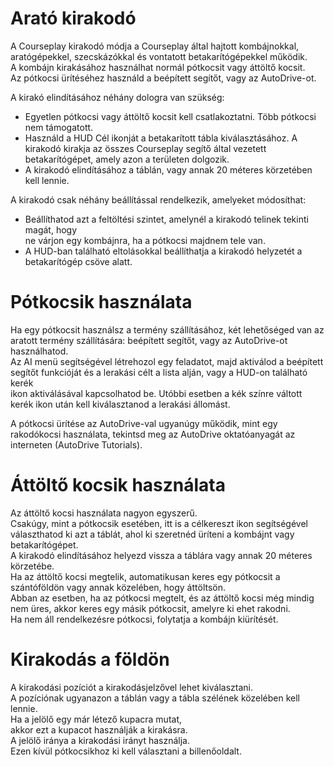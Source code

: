 # Arató kirakodó

  
A Courseplay kirakodó módja a Courseplay által hajtott kombájnokkal, aratógépekkel, szecskázókkal és vontatott betakarítógépekkel működik.  
A kombájn kirakásához használhat normál pótkocsit vagy áttöltő kocsit.  
Az pótkocsi ürítéséhez használd a beépített segítőt, vagy az AutoDrive-ot.  
  
A kirakó elindításához néhány dologra van szükség:  
- Egyetlen pótkocsi vagy áttöltő kocsit kell csatlakoztatni. Több pótkocsi nem támogatott.  
- Használd a HUD Cél ikonját a betakarított tábla kiválasztásához. A kirakodó kirakja az összes Courseplay segítő által vezetett betakarítógépet, amely azon a területen dolgozik.  
- A kirakodó elindításához a táblán, vagy annak 20 méteres körzetében kell lennie.  
  
A kirakodó csak néhány beállítással rendelkezik, amelyeket módosíthat:  
- Beállíthatod azt a feltöltési szintet, amelynél a kirakodó telinek tekinti magát, hogy  
ne várjon egy kombájnra, ha a pótkocsi majdnem tele van.  
- A HUD-ban található eltolásokkal beállíthatja a kirakodó helyzetét a betakarítógép csöve alatt.  


# Pótkocsik használata  
Ha egy pótkocsit használsz a termény szállításához, két lehetőséged van az aratott termény szállítására: beépített segítőt, vagy az AutoDrive-ot használhatod.  
Az AI menü segítségével létrehozol egy feladatot, majd aktiválod a beépített segítőt funkcióját és a lerakási célt a lista alján, vagy a HUD-on található kerék  
ikon aktiválásával kapcsolhatod be. Utóbbi esetben a kék színre váltott kerék ikon után kell kiválasztanod a lerakási állomást.  
  
A pótkocsi ürítése az AutoDrive-val ugyanúgy működik, mint egy rakodókocsi használata, tekintsd meg az AutoDrive oktatóanyagát az interneten (AutoDrive Tutorials).  


# Áttöltő kocsik használata  
Az áttöltő kocsi használata nagyon egyszerű.  
Csakúgy, mint a pótkocsik esetében, itt is a célkereszt ikon segítségével választhatod ki azt a táblát, ahol ki szeretnéd üríteni a kombájnt vagy betakarítógépet.  
A kirakodó elindításához helyezd vissza a táblára vagy annak 20 méteres körzetébe.  
Ha az áttöltő kocsi megtelik, automatikusan keres egy pótkocsit a szántóföldön vagy annak közelében, hogy áttöltsön.  
Abban az esetben, ha az pótkocsi megtelt, és az áttöltő kocsi még mindig nem üres, akkor keres egy másik pótkocsit, amelyre ki ehet rakodni.  
Ha nem áll rendelkezésre pótkocsi, folytatja a kombájn kiürítését.  


# Kirakodás a földön  
A kirakodási pozíciót a kirakodásjelzővel lehet kiválasztani.  
A pozíciónak ugyanazon a táblán vagy a tábla szélének közelében kell lennie.  
Ha a jelölő egy már létező kupacra mutat,  
akkor ezt a kupacot használják a kirakásra.  
A jelölő iránya a kirakodási irányt használja.  
Ezen kívül pótkocsikhoz ki kell választani a billenőoldalt.  


